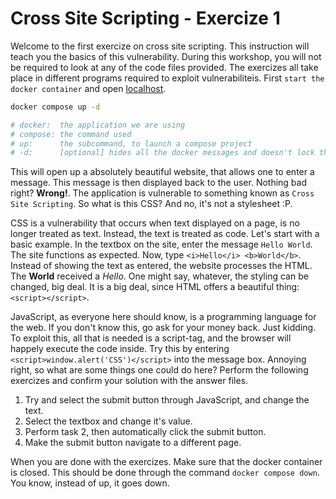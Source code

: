 # Cross Site Scripting - Exercize 1

Welcome to the first exercize on cross site scripting.
This instruction will teach you the basics of this vulnerability.
During this workshop, you will not be required to look at any of the code files provided.
The exercizes all take place in different programs required to exploit vulnerabiliteis.
First `start the docker container` and open [localhost](http://localhost:80/).

```bash
docker compose up -d

# docker:  the application we are using
# compose: the command used
# up:      the subcommand, to launch a compose project
# -d:      [optional] hides all the docker messages and doesn't lock the terminal
```

This will open up a absolutely beautiful website, that allows one to enter a message.
This message is then displayed back to the user. Nothing bad right?
**Wrong!**. The application is vulnerable to something known as `Cross Site Scripting`.
So what is this CSS? And no, it's not a stylesheet :P.

CSS is a vulnerability that occurs when text displayed on a page, is no longer treated as text.
Instead, the text is treated as code. Let's start with a basic example.
In the textbox on the site, enter the message `Hello World`. The site functions as expected.
Now, type `<i>Hello</i> <b>World</b>`. Instead of showing the text as entered, the website processes the HTML.
The **World** received a _Hello_. One might say, whatever, the styling can be changed, big deal.
It is a big deal, since HTML offers a beautiful thing: `<script></script>`.

JavaScript, as everyone here should know, is a programming language for the web.
If you don't know this, go ask for your money back. Just kidding.
To exploit this, all that is needed is a script-tag, and the browser will happely execute the code inside.
Try this by entering `<script>window.alert('CSS')</script>` into the message box.
Annoying right, so what are some things one could do here?
Perform the following exercizes and confirm your solution with the answer files.

1. Try and select the submit button through JavaScript, and change the text.
2. Select the textbox and change it's value.
3. Perform task 2, then automatically click the submit button.
4. Make the submit button navigate to a different page.

When you are done with the exercizes. Make sure that the docker container is closed.
This should be done through the command `docker compose down`.
You know, instead of up, it goes down.
